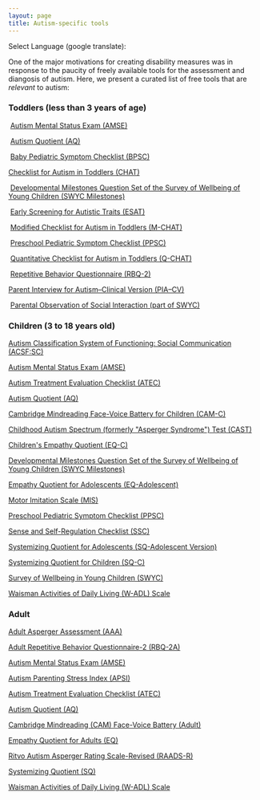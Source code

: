 ```yaml
---
layout: page
title: Autism-specific tools
---
```

  
Select Language (google translate):  

<div id="google_translate_element"></div><script type="text/javascript">
function googleTranslateElementInit() {
  new google.translate.TranslateElement({pageLanguage: 'en', layout: google.translate.TranslateElement.InlineLayout.SIMPLE, gaTrack: true, gaId: 'UA-64320648-1'}, 'google_translate_element');
}
</script><script type="text/javascript" src="//translate.google.com/translate_a/element.js?cb=googleTranslateElementInit"></script>  

One of the major motivations for creating disability measures was in response to the paucity of freely available tools for the assessment and diangosis of autism.  Here, we present a curated list of free tools that are *relevant* to autism:

### Toddlers (less than 3 years of age)

 [Autism Mental Status Exam (AMSE)](http://disabilitymeasures.org/amse) 
  
  
  [Autism Quotient (AQ)](http://disabilitymeasures.org/aq) 
  
  
  [Baby Pediatric Symptom Checklist (BPSC)](http://disabilitymeasures.org/BPSC/) 
  
   
  [Checklist for Autism in Toddlers (CHAT)](http://disabilitymeasures.org/CHAT)  
  
  [Developmental Milestones Question Set of the Survey of Wellbeing of Young Children (SWYC Milestones)](http://disabilitymeasures.org/SWYC-Milestones)   
  
  [Early Screening for Autistic Traits (ESAT)](http://disabilitymeasures.org/ESAT) 
  
  
  [Modified Checklist for Autism in Toddlers (M-CHAT)](http://disabilitymeasures.org/m-chat) 
  
  
  [Preschool Pediatric Symptom Checklist (PPSC)](http://disabilitymeasures.org/PPSC/) 
  
  
  [Quantitative Checklist for Autism in Toddlers (Q-CHAT)](http://disabilitymeasures.org/qchat) 
  
  
  [Repetitive Behavior Questionnaire (RBQ-2)](http://disabilitymeasures.org/RBQ-2)  
  
  [Parent Interview for Autism–Clinical Version (PIA–CV)](http://disabilitymeasures.org/pia-cv)
  
  [Parental Observation of Social Interaction (part of SWYC)](http://disabilitymeasures.org/swyc) 
  
  
### Children (3 to 18 years old)

[Autism Classification System of Functioning: Social Communication (ACSF:SC)](http://disabilitymeasures.org/acsf-sc) 


  [Autism Mental Status Exam (AMSE)](http://disabilitymeasures.org/amse)


  [Autism Treatment Evaluation Checklist (ATEC)](http://disabilitymeasures.org/atec)


 [Autism Quotient (AQ)](http://disabilitymeasures.org/aq)


[Cambridge Mindreading Face-Voice Battery for Children (CAM-C)](http://disabilitymeasures.org/CAM-C/)


[Childhood Autism Spectrum (formerly "Asperger Syndrome") Test (CAST)](http://disabilitymeasures.org/cast) 
  

[Children's Empathy Quotient (EQ-C)](http://disabilitymeasures.org/EQC) 
  

[Developmental Milestones Question Set of the Survey of Wellbeing of Young Children (SWYC Milestones)](http://disabilitymeasures.org/SWYC-Milestones) 


  [Empathy Quotient for Adolescents (EQ-Adolescent)](http://disabilitymeasures.org/EQ-Adol)


  [Motor Imitation Scale (MIS)](http://disabilitymeasures.org/mis) 


[Preschool Pediatric Symptom Checklist (PPSC)](http://disabilitymeasures.org/PPSC/)


  [Sense and Self-Regulation Checklist (SSC)](http://disabilitymeasures.org/ssc) 


  [Systemizing Quotient for Adolescents (SQ-Adolescent Version)](http://disabilitymeasures.org/SQAdolescent)


  [Systemizing Quotient for Children (SQ-C)](http://disabilitymeasures.org/SQChild) 


[Survey of Wellbeing in Young Children (SWYC)](http://disabilitymeasures.org/SWYC)


  [Waisman Activities of Daily Living (W-ADL) Scale](http://disabilitymeasures.org/w-adl)
  
### Adult

 [Adult Asperger Assessment (AAA)](http://disabilitymeasures.org/aaa)


[Adult Repetitive Behavior Questionnaire-2 (RBQ-2A)](http://disabilitymeasures.org/RBQ-2A) 
 
 
 [Autism Mental Status Exam (AMSE)](http://disabilitymeasures.org/amse)
 
 
 [Autism Parenting Stress Index (APSI)](http://disabilitymeasures.org/apsi)
 
 
 [Autism Treatment Evaluation Checklist (ATEC)](http://disabilitymeasures.org/atec) 


[Autism Quotient (AQ)](http://disabilitymeasures.org/aq)
 

[Cambridge Mindreading (CAM) Face-Voice Battery (Adult)](http://disabilitymeasures.org/CAM-Adult/) 


  [Empathy Quotient for Adults (EQ)](http://disabilitymeasures.org/EQ-Adult)
 

[Ritvo Autism Asperger Rating Scale-Revised (RAADS-R)](http://disabilitymeasures.org/raads-r)
 

[Systemizing Quotient (SQ)](http://disabilitymeasures.org/SQ-Adult) 
 

[Waisman Activities of Daily Living (W-ADL) Scale](http://disabilitymeasures.org/w-adl)

